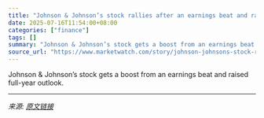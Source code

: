 ```yaml
---
title: "Johnson & Johnson’s stock rallies after an earnings beat and raised outlook, lifting pharma stocks"
date: 2025-07-16T11:54:00+08:00
categories: ["finance"]
tags: []
summary: "Johnson & Johnson’s stock gets a boost from an earnings beat and raised full-year outlook."
source_url: "https://www.marketwatch.com/story/johnson-johnsons-stock-rallies-after-earnings-beat-and-outlook-raised-amid-strength-in-heart-and-cancer-treatments-5d66f50b?mod=mw_rss_topstories"
---
```


Johnson & Johnson’s stock gets a boost from an earnings beat and raised full-year outlook.

---

*来源: [原文链接](https://www.marketwatch.com/story/johnson-johnsons-stock-rallies-after-earnings-beat-and-outlook-raised-amid-strength-in-heart-and-cancer-treatments-5d66f50b?mod=mw_rss_topstories)*
